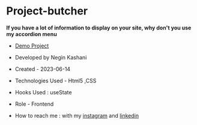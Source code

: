 # Project-butcher
**If you have a lot of information to display on your site, why don't you use my accordion menu**



- [Demo Project]()

- Developed by Negin Kashani

- Created - 2023-06-14

- Technologies Used - Html5 ,CSS 

- Hooks Used : useState 

- Role - Frontend

- How to reach me : with my [instagram](https://instagram.com/negin_kashweb?igshid=NTc4MTIwNjQ2YQ==
) and [linkedin](https://www.linkedin.com/in/negin-kashani-567840b8)
